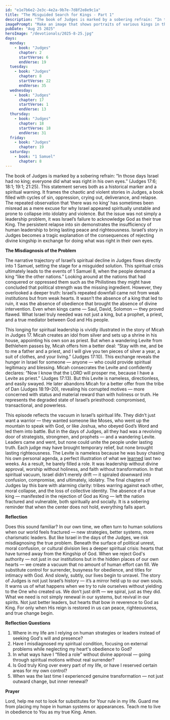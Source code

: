 ```yaml
---
id: "e1e7b6e2-2e3c-4e2a-9b7e-7d8f2e8e9c1a"
title: "The Misguided Search for Kings - Part 1"
description: "The book of Judges is marked by a sobering refrain: “In those days Israel had no king; everyone did what was right in his own eyes.” (Judges 17:6; 18:1; 19:1; 21:25). This statement serves both as a historical marker and a spiritual warning. It frames the chaotic and violent stories in Judges, a book filled with cycles of sin, oppression, crying out, deliverance, and relapse. The repeated observation that ‘there was no king’ has sometimes been misread as a mere excuse for why Israel appeared spiritually unstable and prone to collapse into idolatry and violence. But the issue was not simply a leadership problem, it was Israel’s failure to acknowledge God as their true King."
imagePrompt: "Make an image that shows portraits of various kings in the background, and in the foreground is a struggling individual, living in poverty and hunger. It should be 4:3 aspect ratio."
pubDate: "Aug 25 2025"
heroImage: "/devotionals/2025-8-25.jpg"
days:
  monday:
    - book: "Judges"
      chapter: 2
      startVerse: 6
      endVerse: 19
  tuesday:
    - book: "Judges"
      chapter: 8
      startVerse: 22
      endVerse: 35
  wednesday:
    - book: "Judges"
      chapter: 17
      startVerse: 1
      endVerse: 13
  thursday:
    - book: "Judges"
      chapter: 18
      startVerse: 18
      endVerse: 31
  friday:
    - book: "Judges"
      chapter: 19
  saturday:
    - book: "1 Samuel"
      chapter: 8
---
```

The book of Judges is marked by a sobering refrain: “In those days Israel had no king; everyone did what was right in his own eyes.” (Judges 17:6; 18:1; 19:1; 21:25). This statement serves both as a historical marker and a spiritual warning. It frames the chaotic and violent stories in Judges, a book filled with cycles of sin, oppression, crying out, deliverance, and relapse. The repeated observation that ‘there was no king’ has sometimes been misread as a mere excuse for why Israel appeared spiritually unstable and prone to collapse into idolatry and violence. But the issue was not simply a leadership problem, it was Israel’s failure to acknowledge God as their true King. The persistent relapse into sin demonstrates the insufficiency of human leadership to bring lasting peace and righteousness. Israel’s story in Judges becomes a tragic explanation of the consequences of rejecting divine kingship in exchange for doing what was right in their own eyes.

**The Misdiagnosis of the Problem**

The narrative trajectory of Israel’s spiritual decline in Judges flows directly into 1 Samuel, setting the stage for a misguided solution. This spiritual crisis ultimately leads to the events of 1 Samuel 8, when the people demand a king “like the other nations.” Looking around at the nations that had conquered or oppressed them such as the Philistines they might have concluded that political strength was the missing ingredient. However, they overlooked a deeper truth: Israel’s repeated downfall came not from weak institutions but from weak hearts. It wasn’t the absence of a king that led to ruin, it was the absence of obedience that brought the absence of divine intervention. Even when kings came — Saul, David, Solomon — they proved flawed. What Israel truly needed was not just a king, but a prophet, a priest, and a true mediator between God and His people.

This longing for spiritual leadership is vividly illustrated in the story of Micah in Judges 17. Micah creates an idol from silver and sets up a shrine in his house, appointing his own son as priest. But when a wandering Levite from Bethlehem passes by, Micah offers him a better deal: “Stay with me, and be to me a father and a priest, and I will give you ten pieces of silver a year, a suit of clothes, and your living.” (Judges 17:10). This exchange reveals the hunger in Israel for someone — anyone — who could provide spiritual legitimacy and blessing. Micah consecrates the Levite and confidently declares: “Now I know that the LORD will prosper me, because I have a Levite as priest.” (Judges 17:13). But this Levite is nameless, directionless, and easily swayed. He later abandons Micah for a better offer from the tribe of Dan (Judges 18:19–20), revealing his corrupted motives — more concerned with status and material reward than with holiness or truth. He represents the degraded state of Israel’s priesthood: compromised, transactional, and powerless.

This episode reflects the vacuum in Israel’s spiritual life. They didn’t just want a warrior — they wanted someone like Moses, who went up the mountain to speak with God, or like Joshua, who obeyed God’s Word and led them into battle. But in the days of Judges, all they had was a revolving door of strategists, strongmen, and prophets — and a wandering Levite. Leaders came and went, but none could unite the people under lasting truth. Each judge may have brought temporary relief, but none brought lasting righteousness. The Levite is nameless because he was busy chasing his own personal agenda, a perfect illustration of what we [learned](https://weekly-devotional-blog.vercel.app/devotionals/2025-8-11/) last two weeks. As a result, he barely filled a role. It was leadership without divine approval, worship without holiness, and faith without transformation. In that spiritual vacuum, Israel didn’t merely drift — it spiraled downward into confusion, compromise, and ultimately, idolatry. The final chapters of Judges lay this bare with alarming clarity: tribes warring against each other, moral collapse, and the loss of collective identity. The absence of a true king — manifested in the rejection of God as King — left the nation fractured and vulnerable, both spiritually and socially. It is a sobering reminder that when the center does not hold, everything falls apart.

**Reflection**

Does this sound familiar? In our own time, we often turn to human solutions when our world feels fractured — new strategies, better systems, more charismatic leaders. But like Israel in the days of the Judges, we risk misdiagnosing the true problem. Beneath the surface of political unrest, moral confusion, or cultural division lies a deeper spiritual crisis: hearts that have turned away from the Kingship of God. When we reject God's authority — not just in our institutions but in the hidden places of our own hearts — we create a vacuum that no amount of human effort can fill. We substitute control for surrender, busyness for obedience, and titles for intimacy with God. And slowly, subtly, our lives begin to unravel. The story of Judges is not just Israel’s history — it’s a mirror held up to our own souls. It warns us of what happens when we try to rule ourselves without yielding to the One who created us. We don’t just drift — we spiral, just as they did. What we need is not simply renewal in our systems, but revival in our spirits. Not just better leaders, but hearts that bow in reverence to God as King. For only when His reign is restored in us can peace, righteousness, and true change begin.

**Reflection Questions**

  1. Where in my life am I relying on human strategies or leaders instead of seeking God's will and presence?
  2. Have I misdiagnosed my spiritual condition, focusing on external problems while neglecting my heart's obedience to God?
  3. In what ways have I “filled a role” without divine approval — going through spiritual motions without real surrender?
  4. Is God truly King over every part of my life, or have I reserved certain areas for my own control?
  5. When was the last time I experienced genuine transformation — not just outward change, but inner renewal? 

**Prayer**

Lord, help me not to look for substitutes for Your rule in my life. Guard me from placing my hope in human systems or appearances. Teach me to live in obedience to You as my true King. Amen.

